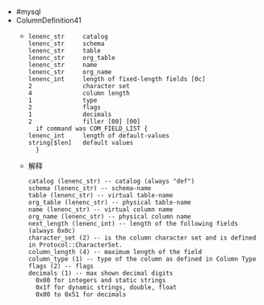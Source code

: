 - #mysql
- ColumnDefinition41
	- ```
	  lenenc_str     catalog
	  lenenc_str     schema
	  lenenc_str     table
	  lenenc_str     org_table
	  lenenc_str     name
	  lenenc_str     org_name
	  lenenc_int     length of fixed-length fields [0c]
	  2              character set
	  4              column length
	  1              type
	  2              flags
	  1              decimals
	  2              filler [00] [00]
	    if command was COM_FIELD_LIST {
	  lenenc_int     length of default-values
	  string[$len]   default values
	    }
	  ```
	- 解释
	  ```
	  catalog (lenenc_str) -- catalog (always "def")
	  schema (lenenc_str) -- schema-name
	  table (lenenc_str) -- virtual table-name
	  org_table (lenenc_str) -- physical table-name
	  name (lenenc_str) -- virtual column name
	  org_name (lenenc_str) -- physical column name
	  next_length (lenenc_int) -- length of the following fields (always 0x0c)
	  character_set (2) -- is the column character set and is defined in Protocol::CharacterSet.
	  column_length (4) -- maximum length of the field
	  column_type (1) -- type of the column as defined in Column Type
	  flags (2) -- flags
	  decimals (1) -- max shown decimal digits
	    0x00 for integers and static strings
	    0x1f for dynamic strings, double, float
	    0x00 to 0x51 for decimals
	  ```